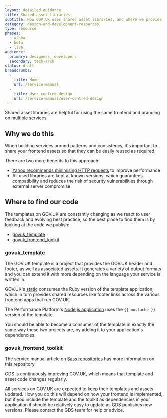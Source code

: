 ```yaml
---
layout: detailed-guidance
title: Shared asset libraries
subtitle: How GOV.UK uses shared asset libraries, and where we provide our code
category: design-and-development-resources
type: resource
phases:
  - alpha
  - beta
  - live
audience:
  primary: designers, developers
  secondary: tech-arch
status: draft
breadcrumbs:
  -
    title: Home
    url: /service-manual
  -
    title: User centred design
    url: /service-manual/user-centred-design
---
```


Shared asset libraries are helpful for using the same frontend and
branding on multiple services.

## Why we do this

When building services around patterns and consistency, it's important
to share your frontend assets so that they can be easily reused as
required.

There are two more benefits to this approach:

- [Yahoo recommends minimising HTTP requests](https://developer.yahoo.com/performance/rules.html#num_http)
  to improve performance
- All used libraries are kept at known versions, which guarantees
  compatibility and reduces the risk of security vulnerabilities
  through external server compromise

## Where to find our code

The templates on GOV.UK are constantly changing as we react to user
feedback and evolving best practice, so the best place to find them is
by looking at the code we publish:

- [govuk_template](https://github.com/alphagov/govuk_template)
- [govuk_frontend_toolkit](https://github.com/alphagov/govuk_frontend_toolkit)

### govuk_template

The GOV.UK template is a project that provides the GOV.UK header and footer, as well as associated
assets. It generates a variety of output formats and you can extend it with more depending on
the language your service is written in.

GOV.UK's [static][] consumes the Ruby version of the template application, which in turn
provides shared resources like footer links across the various frontend apps that run GOV.UK.

The Performance Platform's [Node.js application][spotlight] uses the `{{ mustache }}` version of the template.

[static]: https://github.com/alphagov/static/blob/release_1994/Gemfile#L27-30
[spotlight]: https://github.com/alphagov/spotlight

You should be able to become a consumer of the template in exactly the same way these two projects
are, by adding it to your application's dependencies.

### govuk_frontend_toolkit

The service manual article on
[Sass repositories](/service-manual/user-centred-design/resources/sass-repositories) has
more information on this repository.


GDS is continuously improving GOV.UK, which means that template and asset code changes regularly.

All services on GOV.UK are expected to keep their templates and assets updated. How you do this will
depend on how your frontend is implemented, but if you include the template and the toolkit as
dependencies in your application it should be relatively easy to update as GDS publishes new
versions. Please contact the GDS team for help or advice.
